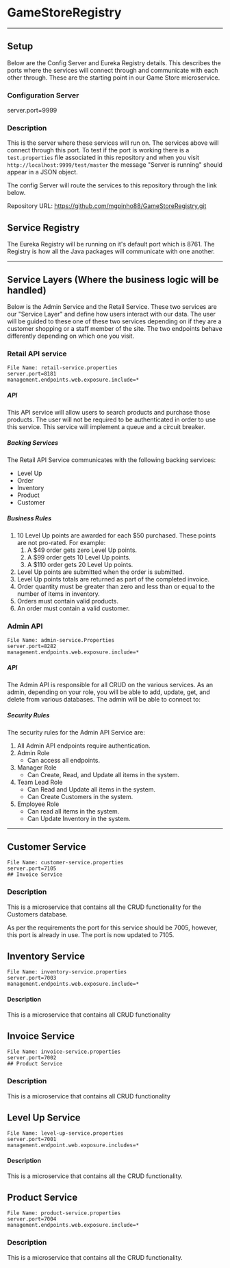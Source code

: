 # GameStoreRegistry

---
## Setup
Below are the Config Server and Eureka Registry details. This describes the ports where the services will connect through and communicate with each other through. These are the starting point in our Game Store microservice.

### Configuration Server
server.port=9999

### Description
This is the server where these services will run on. The services above will connect through this port. To test if the port is working there is a `test.properties` file associated in this repository and when you visit `http://localhost:9999/test/master` the message "Server is running" should appear in a JSON object.

The config Server will route the services to this repository through the link below.

Repository URL: https://github.com/mgpinho88/GameStoreRegistry.git

## Service Registry
The Eureka Registry will be running on it's default port which is 8761. The Registry is how all the Java packages will communicate with one another.

___

## Service Layers (Where the business logic will be handled)
Below is the Admin Service and the Retail Service. These two services are our "Service Layer" and define how users interact with our data. The user will be guided to these one of these two services depending on if they are a customer shopping or a staff member of the site. The two endpoints behave differently depending on which one you visit.


### Retail API service

```
File Name: retail-service.properties
server.port=8181
management.endpoints.web.exposure.include=*
```

##### API

This API service will allow users to search products and purchase those products. The user will not be required to be authenticated in order to use this service. This service will implement a queue and a circuit breaker.

##### Backing Services

The Retail API Service communicates with the following backing services:

* Level Up
* Order
* Inventory
* Product
* Customer

##### Business Rules

1. 10 Level Up points are awarded for each $50 purchased. These points are not pro-rated.
For example:
   1. A $49 order gets zero Level Up points.
   2. A $99 order gets 10 Level Up points.
   3. A $110 order gets 20 Level Up points.
2. Level Up points are submitted when the order is submitted.
3. Level Up points totals are returned as part of the completed invoice.
4. Order quantity must be greater than zero and less than or equal to the number of items in inventory.
5. Orders must contain valid products.
6. An order must contain a valid customer.

### Admin API

```
File Name: admin-service.Properties
server.port=8282
management.endpoints.web.exposure.include=*
```

##### API

The Admin API is responsible for all CRUD on the various services. As an admin, depending on your role, you will be able to add, update, get, and delete from various databases. The admin will be able to connect to:

##### Security Rules

The security rules for the Admin API Service are:

1. All Admin API endpoints require authentication.
2. Admin Role
   * Can access all endpoints.
3. Manager Role
   * Can Create, Read, and Update all items in the system.
4. Team Lead Role
   * Can Read and Update all items in the system.
   * Can Create Customers in the system.
5. Employee Role
   * Can read all items in the system.
   * Can Update Inventory in the system.
  
---

## Customer Service
```
File Name: customer-service.properties
server.port=7105
## Invoice Service
```

### Description

This is a microservice that contains all the CRUD functionality for the Customers database.

As per the requirements the port for this service should be 7005, however, this port is already in use. The port is now updated to 7105.


## Inventory Service
```
File Name: inventory-service.properties
server.port=7003
management.endpoints.web.exposure.include=*
```

#### Description
This is a microservice that contains all CRUD functionality

## Invoice Service
```
File Name: invoice-service.properties
server.port=7002
## Product Service
```

### Description
This is a microservice that contains all CRUD functionality

## Level Up Service
```
File Name: level-up-service.properties
server.port=7001
management.endpoint.web.exposure.includes=*
```

#### Description
This is a microservice that contains all the CRUD functionality.

## Product Service
```
File Name: product-service.properties
server.port=7004
management.endpoints.web.exposure.include=*
```

### Description
This is a microservice that contains all the CRUD functionality.
